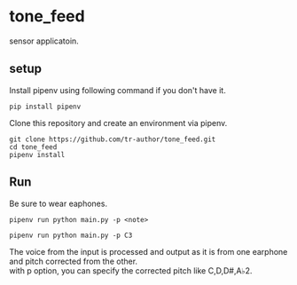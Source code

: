 # tone_feed
sensor applicatoin.


## setup
Install pipenv using following command if you don't have it.  
```
pip install pipenv
```

Clone this repository and create an environment via pipenv.  
```
git clone https://github.com/tr-author/tone_feed.git
cd tone_feed
pipenv install
```

 


## Run
Be sure to wear eaphones.


```
pipenv run python main.py -p <note>
```  
```
pipenv run python main.py -p C3
```
  
The voice from the input is processed and output as it is from one earphone and pitch corrected from the other.  
with p option, you can specify the corrected pitch like C,D,D#,A♭2.
